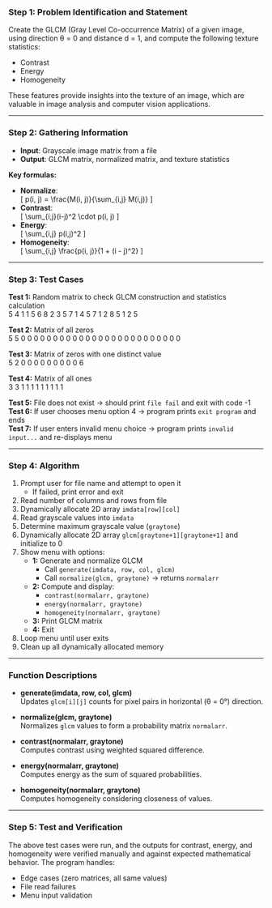 ### **Step 1: Problem Identification and Statement**

Create the GLCM (Gray Level Co-occurrence Matrix) of a given image, using direction θ = 0 and distance d = 1, and compute the following texture statistics:
- Contrast
- Energy
- Homogeneity

These features provide insights into the texture of an image, which are valuable in image analysis and computer vision applications.

---

### **Step 2: Gathering Information**

- **Input**: Grayscale image matrix from a file  
- **Output**: GLCM matrix, normalized matrix, and texture statistics

**Key formulas:**
- **Normalize**:  
  \[ p(i, j) = \frac{M(i, j)}{\sum_{i,j} M(i,j)} \]
- **Contrast**:  
  \[ \sum_{i,j}(i-j)^2 \cdot p(i, j) \]
- **Energy**:  
  \[ \sum_{i,j} p(i,j)^2 \]
- **Homogeneity**:  
  \[ \sum_{i,j} \frac{p(i, j)}{1 + (i - j)^2} \]

---

### **Step 3: Test Cases**

**Test 1:** Random matrix to check GLCM construction and statistics calculation  
5 4 1 1 5 6 8 2 3 5 7 1 4 5 7 1 2 8 5 1 2 5


**Test 2:** Matrix of all zeros  
5 5 0 0 0 0 0 0 0 0 0 0 0 0 0 0 0 0 0 0 0 0 0 0 0 0 0


**Test 3:** Matrix of zeros with one distinct value  
5 2 0 0 0 0 0 0 0 0 0 6


**Test 4:** Matrix of all ones  
3 3 1 1 1 1 1 1 1 1 1


**Test 5:** File does not exist → should print `file fail` and exit with code -1  
**Test 6:** If user chooses menu option 4 → program prints `exit program` and ends  
**Test 7:** If user enters invalid menu choice → program prints `invalid input...` and re-displays menu  

---

### **Step 4: Algorithm**

1. Prompt user for file name and attempt to open it  
   - If failed, print error and exit  
2. Read number of columns and rows from file  
3. Dynamically allocate 2D array `imdata[row][col]`  
4. Read grayscale values into `imdata`  
5. Determine maximum grayscale value (`graytone`)  
6. Dynamically allocate 2D array `glcm[graytone+1][graytone+1]` and initialize to 0  
7. Show menu with options:
   - **1:** Generate and normalize GLCM  
     - Call `generate(imdata, row, col, glcm)`  
     - Call `normalize(glcm, graytone)` → returns `normalarr`
   - **2:** Compute and display:
     - `contrast(normalarr, graytone)`
     - `energy(normalarr, graytone)`
     - `homogeneity(normalarr, graytone)`
   - **3:** Print GLCM matrix  
   - **4:** Exit
8. Loop menu until user exits  
9. Clean up all dynamically allocated memory

---

### **Function Descriptions**

- **generate(imdata, row, col, glcm)**  
  Updates `glcm[i][j]` counts for pixel pairs in horizontal (θ = 0°) direction.

- **normalize(glcm, graytone)**  
  Normalizes `glcm` values to form a probability matrix `normalarr`.

- **contrast(normalarr, graytone)**  
  Computes contrast using weighted squared difference.

- **energy(normalarr, graytone)**  
  Computes energy as the sum of squared probabilities.

- **homogeneity(normalarr, graytone)**  
  Computes homogeneity considering closeness of values.

---

### **Step 5: Test and Verification**

The above test cases were run, and the outputs for contrast, energy, and homogeneity were verified manually and against expected mathematical behavior. The program handles:
- Edge cases (zero matrices, all same values)
- File read failures
- Menu input validation
